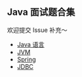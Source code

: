 ## Java 面试题合集

欢迎提交 Issue 补充～

- [Java 语言](interview/java-lang.md)
- [JVM](interview/java-jvm.md)
- [Spring](interview/spring.md)
- [JDBC](interview/jdbc.md)